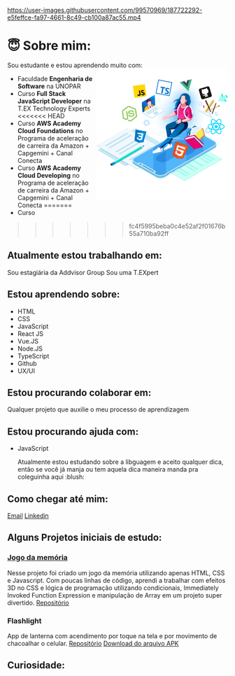 https://user-images.githubusercontent.com/99570969/187722292-e5feffce-fa97-4661-8c49-cb100a87ac55.mp4

# :innocent: Sobre mim:

Sou estudante e estou aprendendo muito com:
<img align='right' src="https://github.com/kelvya/kelvya/blob/main/src/Sobre.png" width="300">

- Faculdade **Engenharia de Software** na UNOPAR
- Curso **Full Stack JavaScript Developer** na T.EX Technology Experts
<<<<<<< HEAD
- Curso **AWS Academy Cloud Foundations** no Programa de aceleração de carreira da Amazon + Capgemini + Canal Conecta
- Curso **AWS Academy Cloud Developing** no Programa de aceleração de carreira da Amazon + Capgemini + Canal Conecta
=======
- Curso
>>>>>>> fc4f5995beba0c4e52af2f01676b55a710ba92ff
  

## Atualmente estou trabalhando em:
Sou estagiária da Addvisor Group
Sou uma T.EXpert

## Estou aprendendo sobre:
- HTML
- CSS
- JavaScript
- React JS
- Vue.JS
- Node.JS
- TypeScript
- Github
- UX/UI

## Estou procurando colaborar em:
Qualquer projeto que auxilie o meu processo de aprendizagem

## Estou procurando ajuda com:

- JavaScript
    <p>Atualmente estou estudando sobre a libguagem e aceito qualquer dica, então se você já manja ou tem aquela dica maneira manda pra coleguinha aqui :blush: </p>

## Como chegar até mim:
[Email](mailto:kelvya.kt@gmail.com)
[Linkedin](https://www.linkedin.com/in/kelvya/)

## Alguns Projetos iniciais de estudo:
### [Jogo da memória](https://kelvya.github.io/jogo-da-memoria/)
Nesse projeto foi criado um jogo da memória utilizando apenas HTML, CSS e Javascript. Com poucas linhas de código, aprendi a trabalhar com efeitos 3D no CSS e lógica de programação utilizando condicionais, Immediately Invoked Function Expression e manipulação de Array em um projeto super divertido.
[Repositório](https://github.com/kelvya/jogo-da-memoria)

### Flashlight
App de lanterna com acendimento por toque na tela e por movimento de chacoalhar o celular.
[Repositório](https://github.com/kelvya/flashlight-dio)
[Download do arquivo APK](https://github.com/kelvya/flashlight-dio/releases/download/1.0.0/app-release.apk)


## Curiosidade:

